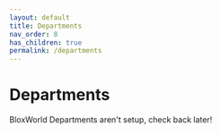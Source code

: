 ```yaml
---
layout: default
title: Departments
nav_order: 8
has_children: true
permalink: /departments  
---
```


# Departments
BloxWorld Departments aren't setup, check back later!
